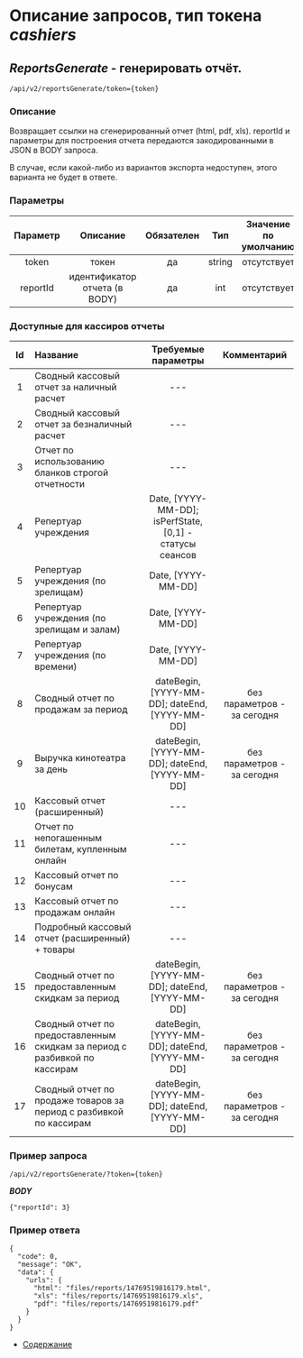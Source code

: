 Описание запросов, тип токена _cashiers_
================================

_ReportsGenerate_ - генерировать отчёт.
---------------------------------------
`/api/v2/reportsGenerate/token={token}`

### Описание
Возвращает ссылки на сгенерированный отчет (html, pdf, xls).
reportId и параметры для построения отчета передаются закодированными в JSON в BODY запроса.

В случае, если какой-либо из вариантов экспорта недоступен, этого варианта не будет в ответе.

### Параметры
| Параметр 	|        Описание       	| Обязателен 	|   Тип  	| Значение по умолчанию 	|
|:--------:	|:---------------------:	|:----------:	|:------:	|:---------------------:	|
|   token  	|         токен         	|     да     	| string 	|      отсутствует      	|
|   reportId    |   идентификатор отчета (в BODY)	|     да     	| int 	|      отсутствует      	|

### Доступные для кассиров отчеты
| Id 	|        Название       	| Требуемые параметры 	| Комментарий |
|:--------:	|:---------------------	|:----------:	| :-----: |
|   1  	| Сводный кассовый отчет за наличный расчет | ---   	| |
|   2  	| Сводный кассовый отчет за безналичный расчет | ---    	| |
|   3  	| Отчет по использованию бланков строгой отчетности | ---    	| |
|   4  	| Репертуар учреждения | Date, [YYYY-MM-DD]; isPerfState, [0,1] - статусы сеансов    	| |
|   5  	| Репертуар учреждения (по зрелищам) | Date, [YYYY-MM-DD]| |
|   6  	| Репертуар учреждения (по зрелищам и залам) | Date, [YYYY-MM-DD]| |
|   7  	| Репертуар учреждения (по времени) | Date, [YYYY-MM-DD]| |
|   8   | Сводный отчет по продажам за период | dateBegin, [YYYY-MM-DD]; dateEnd, [YYYY-MM-DD] |  без параметров - за сегодня |
|   9   | Выручка кинотеатра за день | dateBegin, [YYYY-MM-DD]; dateEnd, [YYYY-MM-DD] |  без параметров - за сегодня |
|  10   | Кассовый отчет (расширенный) | --- | |
|  11   | Отчет по непогашенным билетам, купленным онлайн | --- | |
|  12   | Кассовый отчет по бонусам | --- | |
|  13   | Кассовый отчет по продажам онлайн | --- | |
|  14   | Подробный кассовый отчет (расширенный) + товары | --- | |
|  15   | Сводный отчет по предоставленным скидкам за период | dateBegin, [YYYY-MM-DD]; dateEnd, [YYYY-MM-DD] | без параметров - за сегодня |
|  16   | Сводный отчет по предоставленным скидкам за период с разбивкой по кассирам | dateBegin, [YYYY-MM-DD]; dateEnd, [YYYY-MM-DD] | без параметров - за сегодня |
|  17   | Сводный отчет по продаже товаров за период с разбивкой по кассирам | dateBegin, [YYYY-MM-DD]; dateEnd, [YYYY-MM-DD] | без параметров - за сегодня |

### Пример запроса
`/api/v2/reportsGenerate/?token={token}`

***BODY***
```
{"reportId": 3}
```

### Пример ответа
```
{
  "code": 0,
  "message": "OK",
  "data": {
    "urls": {
      "html": "files/reports/14769519816179.html",
      "xls": "files/reports/14769519816179.xls",
      "pdf": "files/reports/14769519816179.pdf"
    }
  }
}
```

* [Содержание](../index)